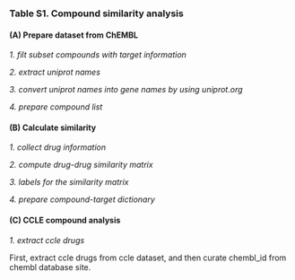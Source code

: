 ### Table S1. Compound similarity analysis

#### (**A**) Prepare dataset from ChEMBL

*1. filt subset compounds with target information*

*2. extract uniprot names*

*3. convert uniprot names into gene names by using uniprot.org*

*4. prepare compound list*

#### (**B**) Calculate similarity 

*1. collect drug information*

*2. compute drug-drug similarity matrix*

*3. labels for the similarity matrix*

*4. prepare compound-target dictionary*

#### (**C**) CCLE compound analysis 

*1. extract ccle drugs*

First, extract ccle drugs from ccle dataset, and then curate chembl_id from chembl database site.  



